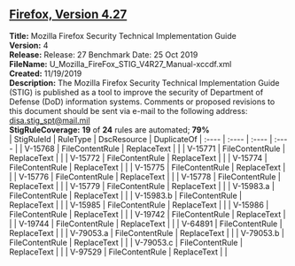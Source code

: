 ## [Firefox, Version 4.27](.\StigDetail\FireFox-All-4.27.md)

**Title:** Mozilla Firefox Security Technical Implementation Guide  
**Version:** 4  
**Release:** Release: 27 Benchmark Date: 25 Oct 2019  
**FileName:** U_Mozilla_FireFox_STIG_V4R27_Manual-xccdf.xml  
**Created:** 11/19/2019  
**Description:** The Mozilla Firefox Security Technical Implementation Guide (STIG) is published as a tool to improve the security of Department of Defense (DoD) information systems. Comments or proposed revisions to this document should be sent via e-mail to the following address: disa.stig_spt@mail.mil  
**StigRuleCoverage:** **19** of **24** rules are automated; **79%**  
| StigRuleId | RuleType | DscResource | DuplicateOf
| :---- | :---- | :---- | :---- |
| V-15768 | FileContentRule | ReplaceText |  |
| V-15771 | FileContentRule | ReplaceText |  |
| V-15772 | FileContentRule | ReplaceText |  |
| V-15774 | FileContentRule | ReplaceText |  |
| V-15775 | FileContentRule | ReplaceText |  |
| V-15776 | FileContentRule | ReplaceText |  |
| V-15778 | FileContentRule | ReplaceText |  |
| V-15779 | FileContentRule | ReplaceText |  |
| V-15983.a | FileContentRule | ReplaceText |  |
| V-15983.b | FileContentRule | ReplaceText |  |
| V-15985 | FileContentRule | ReplaceText |  |
| V-15986 | FileContentRule | ReplaceText |  |
| V-19742 | FileContentRule | ReplaceText |  |
| V-19744 | FileContentRule | ReplaceText |  |
| V-64891 | FileContentRule | ReplaceText |  |
| V-79053.a | FileContentRule | ReplaceText |  |
| V-79053.b | FileContentRule | ReplaceText |  |
| V-79053.c | FileContentRule | ReplaceText |  |
| V-97529 | FileContentRule | ReplaceText |  |
